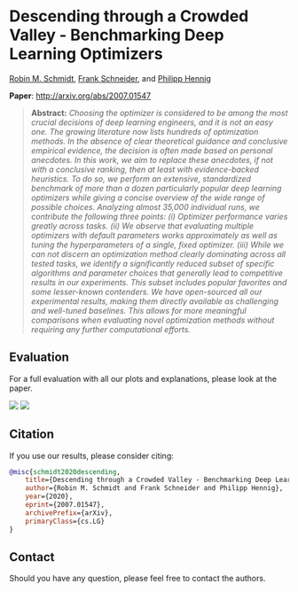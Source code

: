 # Descending through a Crowded Valley - Benchmarking Deep Learning Optimizers

[Robin M. Schmidt](https://scholar.google.de/citations?user=20vb63kAAAAJ&hl=de), [Frank Schneider](https://scholar.google.com/citations?user=znq-WkAAAAAJ&hl=en), and [Philipp Hennig](https://scholar.google.de/citations?user=UeG5w08AAAAJ&hl=en)

**Paper**: http://arxiv.org/abs/2007.01547

> **Abstract:** *Choosing the optimizer is considered to be among the most crucial decisions of deep learning engineers, and it is not an easy one. The growing literature now lists hundreds of optimization methods. In the absence of clear theoretical guidance and conclusive empirical evidence, the decision is often made based on personal anecdotes. In this work, we aim to replace these anecdotes, if not with a conclusive ranking, then at least with evidence-backed heuristics. To do so, we perform an extensive, standardized benchmark of more than a dozen particularly popular deep learning optimizers while giving a concise overview of the wide range of possible choices. Analyzing almost 35,000 individual runs, we contribute the following three points: (i) Optimizer performance varies greatly across tasks. (ii) We observe that evaluating multiple optimizers with default parameters works approximately as well as tuning the hyperparameters of a single, fixed optimizer. (iii) While we can not discern an optimization method clearly dominating across all tested tasks, we identify a significantly reduced subset of specific algorithms and parameter choices that generally lead to competitive results in our experiments. This subset includes popular favorites and some lesser-known contenders. We have open-sourced all our experimental results, making them directly available as challenging and well-tuned baselines. This allows for more meaningful comparisons when evaluating novel optimization methods without requiring any further computational efforts.*


## Evaluation

For a full evaluation with all our plots and explanations, please look at the paper.

<img src = "https://i.imgur.com/450YoFl.png" >

<img src = "https://i.imgur.com/Yu96SyP.png" >

## Citation
If you use our results, please consider citing:

```bibtex
@misc{schmidt2020descending,
    title={Descending through a Crowded Valley - Benchmarking Deep Learning Optimizers},
    author={Robin M. Schmidt and Frank Schneider and Philipp Hennig},
    year={2020},
    eprint={2007.01547},
    archivePrefix={arXiv},
    primaryClass={cs.LG}
}
```
    
## Contact
Should you have any question, please feel free to contact the authors.
